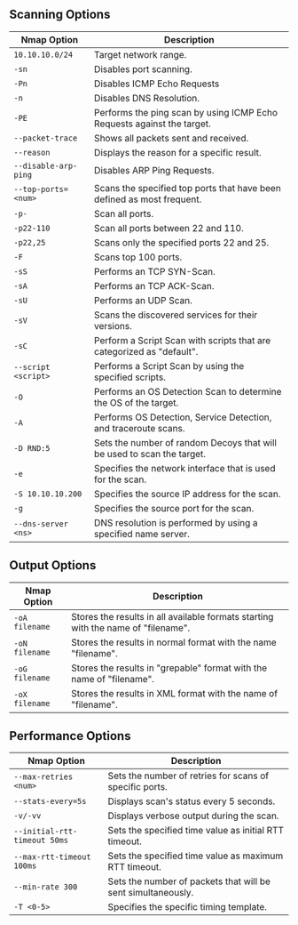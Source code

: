 ## Scanning Options

| **Nmap Option**      | **Description**                                              |
| -------------------- | ------------------------------------------------------------ |
| `10.10.10.0/24`      | Target network range.                                        |
| `-sn`                | Disables port scanning.                                      |
| `-Pn`                | Disables ICMP Echo Requests                                  |
| `-n`                 | Disables DNS Resolution.                                     |
| `-PE`                | Performs the ping scan by using ICMP Echo Requests against the target. |
| `--packet-trace`     | Shows all packets sent and received.                         |
| `--reason`           | Displays the reason for a specific result.                   |
| `--disable-arp-ping` | Disables ARP Ping Requests.                                  |
| `--top-ports=<num>`  | Scans the specified top ports that have been defined as most frequent. |
| `-p-`                | Scan all ports.                                              |
| `-p22-110`           | Scan all ports between 22 and 110.                           |
| `-p22,25`            | Scans only the specified ports 22 and 25.                    |
| `-F`                 | Scans top 100 ports.                                         |
| `-sS`                | Performs an TCP SYN-Scan.                                    |
| `-sA`                | Performs an TCP ACK-Scan.                                    |
| `-sU`                | Performs an UDP Scan.                                        |
| `-sV`                | Scans the discovered services for their versions.            |
| `-sC`                | Perform a Script Scan with scripts that are categorized as "default". |
| `--script <script>`  | Performs a Script Scan by using the specified scripts.       |
| `-O`                 | Performs an OS Detection Scan to determine the OS of the target. |
| `-A`                 | Performs OS Detection, Service Detection, and traceroute scans. |
| `-D RND:5`           | Sets the number of random Decoys that will be used to scan the target. |
| `-e`                 | Specifies the network interface that is used for the scan.   |
| `-S 10.10.10.200`    | Specifies the source IP address for the scan.                |
| `-g`                 | Specifies the source port for the scan.                      |
| `--dns-server <ns>`  | DNS resolution is performed by using a specified name server. |

## Output Options

| **Nmap Option** | **Description**                                              |
| --------------- | ------------------------------------------------------------ |
| `-oA filename`  | Stores the results in all available formats starting with the name of "filename". |
| `-oN filename`  | Stores the results in normal format with the name "filename". |
| `-oG filename`  | Stores the results in "grepable" format with the name of "filename". |
| `-oX filename`  | Stores the results in XML format with the name of "filename". |

## Performance Options

| **Nmap Option**              | **Description**                                              |
| ---------------------------- | ------------------------------------------------------------ |
| `--max-retries <num>`        | Sets the number of retries for scans of specific ports.      |
| `--stats-every=5s`           | Displays scan's status every 5 seconds.                      |
| `-v/-vv`                     | Displays verbose output during the scan.                     |
| `--initial-rtt-timeout 50ms` | Sets the specified time value as initial RTT timeout.        |
| `--max-rtt-timeout 100ms`    | Sets the specified time value as maximum RTT timeout.        |
| `--min-rate 300`             | Sets the number of packets that will be sent simultaneously. |
| `-T <0-5>`                   | Specifies the specific timing template.                      |